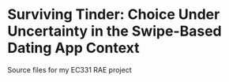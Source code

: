 # Surviving Tinder: Choice Under Uncertainty in the Swipe-Based Dating App Context
 Source files for my EC331 RAE project
